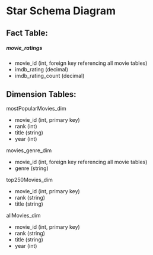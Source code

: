 # Star Schema Diagram
## Fact Table: 

##### movie_ratings
* movie_id (int, foreign key referencing all movie tables)
* imdb_rating (decimal)
* imdb_rating_count (decimal)


## Dimension Tables:

mostPopularMovies_dim
* movie_id (int, primary key)
* rank (int)
* title (string)
* year (int)

movies_genre_dim
* movie_id (int, foreign key referencing all movie tables)
* genre (string)

top250Movies_dim
* movie_id (int, primary key)
* rank (string)
* title (string)

allMovies_dim

* movie_id (int, primary key)
* rank (string)
* title (string)
* year (int)
